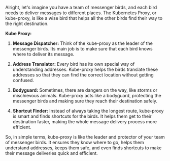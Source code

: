 Alright, let's imagine you have a team of messenger birds, and each bird needs to deliver messages to different places. The Kubernetes Proxy, or kube-proxy, is like a wise bird that helps all the other birds find their way to the right destination.

**Kube Proxy:**

1. **Message Dispatcher:** Think of the kube-proxy as the leader of the messenger birds. Its main job is to make sure that each bird knows where to deliver its message. 

2. **Address Translator:** Every bird has its own special way of understanding addresses. Kube-proxy helps the birds translate these addresses so that they can find the correct location without getting confused.

3. **Bodyguard:** Sometimes, there are dangers on the way, like storms or mischievous animals. Kube-proxy acts like a bodyguard, protecting the messenger birds and making sure they reach their destination safely.

4. **Shortcut Finder:** Instead of always taking the longest route, kube-proxy is smart and finds shortcuts for the birds. It helps them get to their destination faster, making the whole message delivery process more efficient.

So, in simple terms, kube-proxy is like the leader and protector of your team of messenger birds. It ensures they know where to go, helps them understand addresses, keeps them safe, and even finds shortcuts to make their message deliveries quick and efficient.

